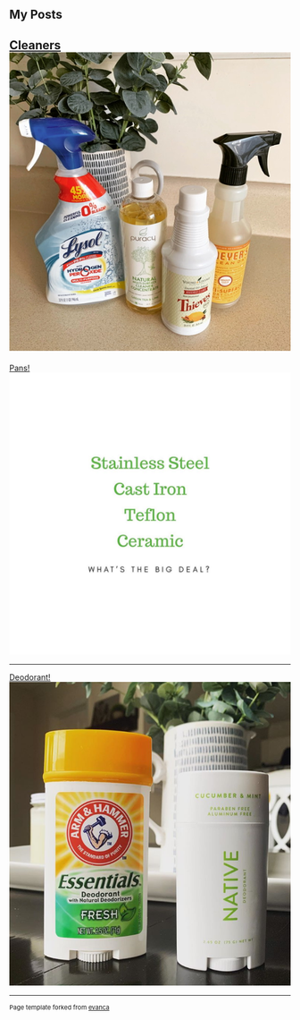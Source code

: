 ## My Posts


[Cleaners](/Cleaners)
<br>
<img src="images/2214453B-A419-44DD-B136-337C67ACCCB5.jpeg"/>
---


[Pans!](/Pans)
<br>
<img src="images/pans.jpg?raw=true"/>

---

[Deodorant!](/Deodorant)
<br>
<img src="images/deodorant.png?raw=true"/>

---
<p style="font-size:11px">Page template forked from <a href="https://github.com/evanca/quick-portfolio">evanca</a></p>
<!-- Remove above link if you don't want to attibute -->
